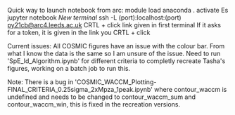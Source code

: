 Quick way to launch notebook from arc:
module load anaconda
. activate Es
jupyter notebook
*New terminal*
ssh -L (port):localhost:(port) py21cb@arc4.leeds.ac.uk
CRTL + click link given in first terminal
If it asks for a token, it is given in the link you CRTL + click

Current issues:
All COSMIC figures have an issue with the colour bar. From what I know the data is the same so I am unsure of the issue.
Need to run 'SpE_Id_Algorithm.ipynb' for different criteria to completly recreate Tasha's figures, working on a batch job to run this.

Note: There is a bug in 'COSMIC_WACCM_Plotting-FINAL_CRITERIA_0.25sigma_2xMpza_1peak.ipynb' where contour_waccm is undefined and needs to be changed to contour_waccm_sum and contour_waccm_win, this is fixed in the recreation versions.
